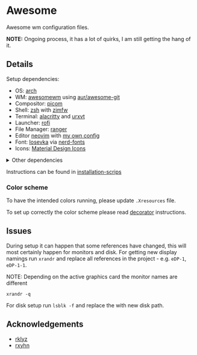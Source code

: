# Awesome

Awesome wm configuration files.

**NOTE:** Ongoing process, it has a lot of quirks, I am still getting the hang of it.

## Details

Setup dependencies:

- OS: [arch](https://archlinux.org/)
- WM: [awesomewm](https://awesomewm.org/apidoc/index.html) using [aur/awesome-git](https://github.com/awesomeWM/awesome)
- Compositor: [picom](https://github.com/yshui/picom)
- Shell: [zsh](https://www.zsh.org/) with [zimfw](https://zimfw.sh/)
- Terminal: [alacritty](https://alacritty.org/) and [urxvt](http://software.schmorp.de/pkg/rxvt-unicode.html)
- Launcher: [rofi](https://davatorium.github.io/rofi/)
- File Manager: [ranger](https://ranger.github.io/)
- Editor [neovim](https://neovim.io/) with [my own config](https://github.com/itzalak/nvim)
- Font: [Iosevka](https://typeof.net/Iosevka/) via [nerd-fonts](https://github.com/ryanoasis/nerd-fonts)
- Icons: [Material Design Icons](https://pictogrammers.com/library/mdi/)

<details>
<summary>Other dependencies</summary>
<br>

- redshift
- starship
- bluetuith
- brightnessctl
- nmtui via networkmanager
- xrandr
- ttf-nerd-fonts-symbols-2048-em-mono
- ttf-material-design-icons-webfont
- pipewire

</details>

Instructions can be found in [installation-scrips](./../../../installation/arch/)

### Color scheme

To have the intended colors running, please update `.Xresources` file.

To set up correctly the color scheme please read [decorator](../../../common/.config/decorator/README.md) instructions.

## Issues

During setup it can happen that some references have changed, this will most certainly happen for monitors and disk.
For getting new display namings run `xrandr` and replace all references in the project - e.g. `eDP-1`, `eDP-1-1`.

NOTE: Depending on the active graphics card the monitor names are different

```shell
xrandr -q
```

For disk setup run `lsblk -f` and replace the with new disk path.

## Acknowledgements

- [rklyz](https://github.com/rklyz/MyRice)
- [rxyhn](https://github.com/rxyhn/yoru)
